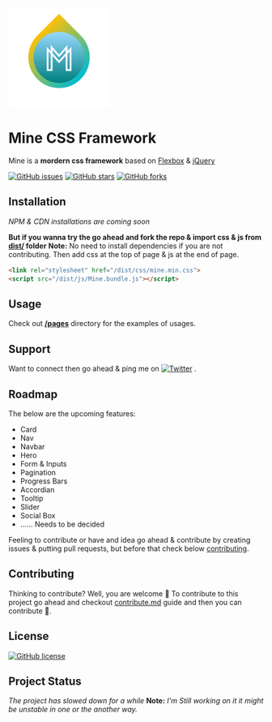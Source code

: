 <img  width="200" height="200" src="Mine_CSS.png" alt="Mine CSS Framework Logo" />

# Mine CSS Framework

Mine is a **mordern css framework** based on [Flexbox](https://developer.mozilla.org/en-US/docs/Learn/CSS/CSS_layout/Flexbox) & [jQuery](https://github.com/jquery/jquery)

[![GitHub issues](https://img.shields.io/github/issues/SuNiL-Chau/Mine-CSS-Framework?color=red&style=for-the-badge)](https://github.com/SuNiL-Chau/Mine-CSS-Framework/issues) [![GitHub stars](https://img.shields.io/github/stars/SuNiL-Chau/Mine-CSS-Framework?color=green&style=for-the-badge)](https://github.com/SuNiL-Chau/Mine-CSS-Framework/stargazers) [![GitHub forks](https://img.shields.io/github/forks/SuNiL-Chau/Mine-CSS-Framework?color=orange&style=for-the-badge)](https://github.com/SuNiL-Chau/Mine-CSS-Framework/network)

## Installation
*NPM & CDN installations are coming soon*

**But if you wanna try the go ahead and fork the repo & import css & js from [dist/](/dist/) folder**
**Note:** No need to install dependencies if you are not contributing. Then add css at the top of page & js at the end of page.
```html
<link rel="stylesheet" href="/dist/css/mine.min.css">
<script src="/dist/js/Mine.bundle.js"></script>
```

## Usage
Check out **[/pages](/src/pages/)** directory for the examples of usages. 

## Support
Want to connect then go ahead & ping me on [![Twitter](https://img.shields.io/twitter/url?label=Linkedin&logo=linkedin&logoColor=blue&style=social&url=https%3A%2F%2Fwww.linkedin.com%2Fin%2Fsunil-c-b2a815136%2F)](https://twitter.com/intent/tweet?text=Wow:&url=https%3A%2F%2Fgithub.com%2FSuNiL-Chau%2FMine-CSS-Framework) .

## Roadmap 

The below are the upcoming features:
- Card
- Nav
- Navbar
- Hero
- Form & Inputs
- Pagination
- Progress Bars
- Accordian
- Tooltip
- Slider
- Social Box
- ...... Needs to be decided

Feeling to contribute or have and idea go ahead & contribute by creating issues & putting pull requests, but before that check below [contributing](#Contributing).

## Contributing
Thinking to contribute? Well, you are welcome :tada:
To contribute to this project go ahead and checkout [contribute.md](/CONTRIBUTING.md) guide and then you can contribute :tada:.

## License
[![GitHub license](https://img.shields.io/github/license/SuNiL-Chau/Mine-CSS-Framework?color=orange&style=for-the-badge)](https://github.com/SuNiL-Chau/Mine-CSS-Framework/blob/master/LICENSE.md)

## Project Status
*The project has slowed down for a while*
__Note:__ *I'm Still working on it it might be unstable in one or the another way.*
